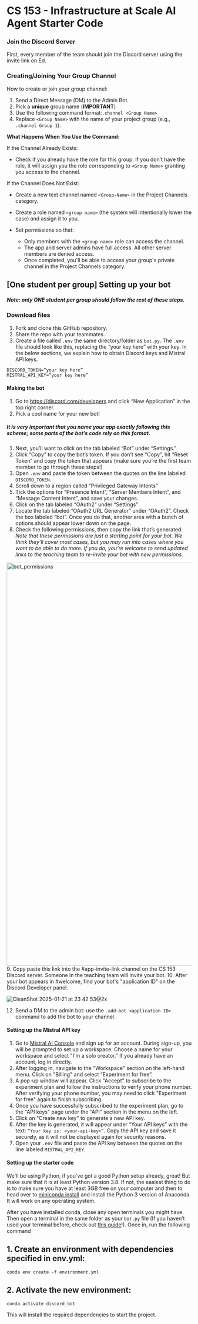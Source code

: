 # CS 153 - Infrastructure at Scale AI Agent Starter Code

### Join the Discord Server

First, every member of the team should join the Discord server using the invite link on Ed.

### Creating/Joining Your Group Channel

How to create or join your group channel:

1. Send a Direct Message (DM) to the Admin Bot.
2. Pick a **unique** group name (**IMPORTANT**)
3. Use the following command format:`.channel <Group Name>`
4. Replace `<Group Name>` with the name of your project group (e.g., `.channel Group 1`).

**What Happens When You Use the Command:**

If the Channel Already Exists:

- Check if you already have the role for this group. If you don’t have the role, it will assign you the role corresponding to `<Group Name>` granting you access to the channel.

If the Channel Does Not Exist:

- Create a new text channel named `<Group-Name>` in the Project Channels category.
- Create a role named `<group name>` (the system will intentionally lower the case) and assign it to you.

- Set permissions so that:
  - Only members with the `<group name>` role can access the channel.
  - The app and server admins have full access. All other server members are denied access.
  - Once completed, you'll be able to access your group's private channel in the Project Channels category.

## [One student per group] Setting up your bot

##### Note: only ONE student per group should follow the rest of these steps.

### Download files

1. Fork and clone this GitHub repository.
2. Share the repo with your teammates.
3. Create a file called `.env` the same directory/folder as `bot.py`. The `.env` file should look like this, replacing the “your key here” with your key. In the below sections, we explain how to obtain Discord keys and Mistral API keys.

```
DISCORD_TOKEN=“your key here”
MISTRAL_API_KEY=“your key here”
```

#### Making the bot

1. Go to https://discord.com/developers and click “New Application” in the top right corner.
2. Pick a cool name for your new bot!

##### It is very important that you name your app exactly following this scheme; some parts of the bot’s code rely on this format.

1. Next, you’ll want to click on the tab labeled “Bot” under “Settings.”
2. Click “Copy” to copy the bot’s token. If you don’t see “Copy”, hit “Reset Token” and copy the token that appears (make sure you’re the first team member to go through these steps!)
3. Open `.env` and paste the token between the quotes on the line labeled `DISCORD_TOKEN`.
4. Scroll down to a region called “Privileged Gateway Intents”
5. Tick the options for “Presence Intent”, “Server Members Intent”, and “Message Content Intent”, and save your changes.
6. Click on the tab labeled “OAuth2” under “Settings”
7. Locate the tab labeled “OAuth2 URL Generator” under “OAuth2”. Check the box labeled “bot”. Once you do that, another area with a bunch of options should appear lower down on the page.
8. Check the following permissions, then copy the link that’s generated. <em>Note that these permissions are just a starting point for your bot. We think they’ll cover most cases, but you may run into cases where you want to be able to do more. If you do, you’re welcome to send updated links to the teaching team to re-invite your bot with new permissions.</em>
  <img width="1097" alt="bot_permissions" src="https://github.com/user-attachments/assets/4db80209-e8d3-4e71-8cff-5f5e04beceeb" />
9. Copy paste this link into the #app-invite-link channel on the CS 153 Discord server. Someone in the teaching team will invite your bot.
10. After your bot appears in #welcome, find your bot's "application ID" on the Discord Developer panel.

![CleanShot 2025-01-21 at 23 42 53@2x](https://github.com/user-attachments/assets/2cf6b8fd-5756-494c-a6c3-8c61e821d568)
    
12. Send a DM to the admin bot: use the `.add-bot <application ID>` command to add the bot to your channel.

#### Setting up the Mistral API key

1. Go to [Mistral AI Console](https://console.mistral.ai) and sign up for an account. During sign-up, you will be prompted to set up a workspace. Choose a name for your workspace and select "I'm a solo creator." If you already have an account, log in directly.
2. After logging in, navigate to the "Workspace" section on the left-hand menu. Click on "Billing" and select “Experiment for free”.
3. A pop-up window will appear. Click "Accept" to subscribe to the experiment plan and follow the instructions to verify your phone number. After verifying your phone number, you may need to click "Experiment for free" again to finish subscribing. 
4. Once you have successfully subscribed to the experiment plan, go to the "API keys" page under the “API” section in the menu on the left.
5. Click on "Create new key" to generate a new API key.
6. After the key is generated, it will appear under “Your API keys” with the text: `“Your key is: <your-api-key>”`. Copy the API key and save it securely, as it will not be displayed again for security reasons.
7. Open your `.env` file and paste the API key between the quotes on the line labeled `MISTRAL_API_KEY`.

#### Setting up the starter code

We'll be using Python, if you've got a good Python setup already, great! But make sure that it is at least Python version 3.8. If not, the easiest thing to do is to make sure you have at least 3GB free on your computer and then to head over to [miniconda install](https://docs.anaconda.com/miniconda/install/) and install the Python 3 version of Anaconda. It will work on any operating system.

After you have installed conda, close any open terminals you might have. Then open a terminal in the same folder as your `bot.py` file (If you haven’t used your terminal before, check out [this guide](https://www.macworld.com/article/2042378/master-the-command-line-navigating-files-and-folders.html)!). Once in, run the following command

## 1. Create an environment with dependencies specified in env.yml:
    conda env create -f environment.yml

## 2. Activate the new environment:
    conda activate discord_bot
    
This will install the required dependencies to start the project.